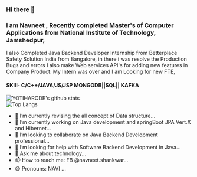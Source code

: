### Hi there 👋

### I am Navneet , Recently completed Master's of Computer Applications from National Institute of Technology, Jamshedpur,
I also Completed Java Backend Developer Internship from Betterplace Safety Solution India from Bangalore,
in there i was resolve the Production Bugs and errors
I also make Web services API's for adding new features in Company Product.
My Intern was over and I am Looking for new FTE,
#### SKIll- C/C++/JAVA/JS/JSP MONGODB||SQL|| KAFKA

![YOTIHARODE's github stats](https://github-readme-stats.vercel.app/api?username=navneetsinghnitjsr&&show_icons=true&title_color=001F3F&icon_color=85144B&text_color=85144B&bg_color=50,FFDC00,FF4136 )
<br>
![Top Langs](https://github-readme-stats.vercel.app/api/top-langs/?username=navneetsinghnitjsr&exclude_repo=github-readme-stats,navneetsinghnitjsr.github.io)


- 🔭 I’m currently revising the all concept of Data structure...
- 🌱 I’m currently working on Java development and springBoot JPA Vert.X and Hibernet...
- 👯 I’m looking to collaborate on Java Backend Development professional...
- 🤔 I’m looking for help with Software Backend Development in Java...
- 💬 Ask me about technology...
- 📫 How to reach me: FB @navneet.shankwar...
- 😄 Pronouns: NAVI ...
